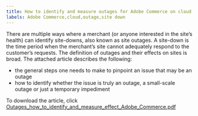 ```yaml
---
title: How to identify and measure outages for Adobe Commerce on cloud
labels: Adobe Commerce,cloud,outage,site down
---
```


There are multiple ways where a merchant (or anyone interested in the site’s health) can identify site-downs, also known as site outages. A site-down is the time period when the merchant’s site cannot adequately respond to the customer’s requests. The definition of outages and their effects on sites is broad. The attached article describes the following:

* the general steps one needs to make to pinpoint an issue that may be an outage
* how to identify whether the issue is truly an outage, a small-scale outage or just a temporary impediment

To download the article, click [Outages_how_to_identify_and_measure_effect_Adobe_Commerce.pdf](assets/Outages_how_to_identify_and_measure_effect_Adobe_Commerce.pdf)
